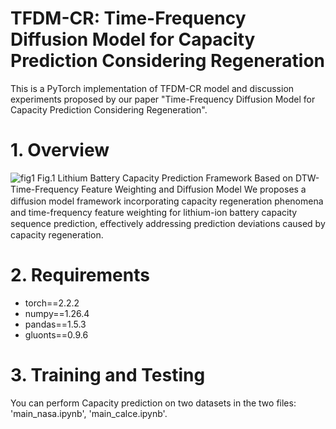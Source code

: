 # TFDM-CR: Time-Frequency Diffusion Model for Capacity Prediction Considering Regeneration
This is a PyTorch implementation of TFDM-CR model and discussion experiments proposed by our paper "Time-Frequency Diffusion Model for Capacity Prediction Considering Regeneration".
# 1. Overview
![fig1](https://github.com/user-attachments/assets/a81f97d6-7d4b-4e23-9545-0a19b777f37e)
Fig.1 Lithium Battery Capacity Prediction Framework Based on DTW-Time-Frequency Feature Weighting and Diﬀusion Model
We proposes a diﬀusion model framework incorporating capacity regeneration phenomena and time-frequency feature weighting for lithium-ion battery capacity sequence prediction, eﬀectively addressing prediction deviations caused by capacity regeneration.

# 2. Requirements
- torch==2.2.2
- numpy==1.26.4
- pandas==1.5.3
- gluonts==0.9.6

# 3. Training and Testing
You can perform Capacity prediction on two datasets in the two files: 'main_nasa.ipynb', 'main_calce.ipynb'.
